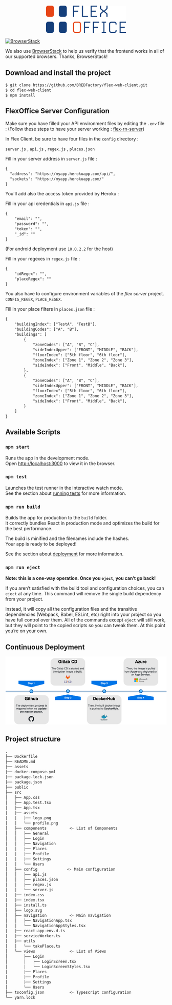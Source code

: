<p align="center">
  <img width="250" src="./assets/logo.png">
</p>

<a href="https://www.browserstack.com">
    <img src="browserstack-logo-600x315.png" alt="BrowserStack" />
</a>

We also use [BrowserStack](https://www.browserstack.com) to help us verify that the frontend works in all of our supported browsers. Thanks, BrowserStack!

## Download and install the project

```
$ git clone https://github.com/BREDFactory/flex-web-client.git
$ cd flex-web-client 
$ npm install 
```

## FlexOffice Server Configuration

Make sure you have filled your API environment files by editing the ```.env``` file :
(Follow these steps to have your server working :
[flex-rn-server](https://github.com/ayshiff/flex-server))

In Flex Client, be sure to have four files in the `config` directory :

`server.js` , `api.js` , `regex.js` , `places.json`

Fill in your server address in `server.js` file :

```
{
  "address": "https://myapp.herokuapp.com/api/",
  "sockets": "https://myapp.herokuapp.com/"
}
```

You'll add also the access token provided by Heroku :

Fill in your api credentials in `api.js` file :

```
{
    "email": "",
    "password": "",
    "token": "",
    "_id": ""
}
```

(For android deployment use ```10.0.2.2``` for the host)

Fill in your regexes in `regex.js` file :

```
{
    "idRegex": "",
    "placeRegex": ""
}
```

You also have to configure environment variables of the *flex server* project.
`CONFIG_REGEX`, `PLACE_REGEX`.

Fill in your place filters in `places.json` file :

```
{
    "buildingIndex": ["TestA", "TestB"],
    "buildingCodes": ["A", "B"],
    "buildings": [
        {
            "zoneCodes": ["A", "B", "C"],
            "sideIndexUpper": ["FRONT", "MIDDLE", "BACK"],
            "floorIndex": ["5th floor", "6th floor"],
            "zoneIndex": ["Zone 1", "Zone 2", "Zone 3"],
            "sideIndex": ["Front", "Middle", "Back"],
        },
        {
            "zoneCodes": ["A", "B", "C"],
            "sideIndexUpper": ["FRONT", "MIDDLE", "BACK"],
            "floorIndex": ["5th floor", "6th floor"],
            "zoneIndex": ["Zone 1", "Zone 2", "Zone 3"],
            "sideIndex": ["Front", "Middle", "Back"],
        }
    ]
}
```

## Available Scripts

### `npm start`

Runs the app in the development mode.<br>
Open [http://localhost:3000](http://localhost:3000) to view it in the browser.

### `npm test`

Launches the test runner in the interactive watch mode.<br>
See the section about [running tests](https://facebook.github.io/create-react-app/docs/running-tests) for more information.

### `npm run build`

Builds the app for production to the `build` folder.<br>
It correctly bundles React in production mode and optimizes the build for the best performance.

The build is minified and the filenames include the hashes.<br>
Your app is ready to be deployed!

See the section about [deployment](https://facebook.github.io/create-react-app/docs/deployment) for more information.

### `npm run eject`

**Note: this is a one-way operation. Once you `eject`, you can’t go back!**

If you aren’t satisfied with the build tool and configuration choices, you can `eject` at any time. This command will remove the single build dependency from your project.

Instead, it will copy all the configuration files and the transitive dependencies (Webpack, Babel, ESLint, etc) right into your project so you have full control over them. All of the commands except `eject` will still work, but they will point to the copied scripts so you can tweak them. At this point you’re on your own.

## Continuous Deployment

<p align="center">
  <img width="800" src="./assets/CD.png">
</p>

## Project structure

```
.
├── Dockerfile
├── README.md
├── assets
├── docker-compose.yml
├── package-lock.json
├── package.json
├── public
├── src
│   ├── App.css
│   ├── App.test.tsx
│   ├── App.tsx
│   ├── assets
│   │   ├── logo.png
│   │   └── profile.png
│   ├── components          <- List of Components
│   │   ├── General
│   │   ├── Login
│   │   ├── Navigation
│   │   ├── Places
│   │   ├── Profile
│   │   ├── Settings
│   │   └── Users
│   ├── config             <- Main configuration
│   │   ├── api.js
│   │   ├── places.json
│   │   ├── regex.js
│   │   └── server.js
│   ├── index.css
│   ├── index.tsx
│   ├── install.ts
│   ├── logo.svg
│   ├── navigation          <- Main navigation
│   │   ├── NavigationApp.tsx
│   │   └── NavigationAppStyles.tsx
│   ├── react-app-env.d.ts
│   ├── serviceWorker.ts
│   ├── utils
│   │   └── takePlace.ts
│   └── views               <- List of Views
│       ├── Login
│       │   ├── LoginScreen.tsx
│       │   └── LoginScreenStyles.tsx
│       ├── Places
│       ├── Profile
│       ├── Settings
│       └── Users
├── tsconfig.json           <- Typescript configuration
└── yarn.lock
```
